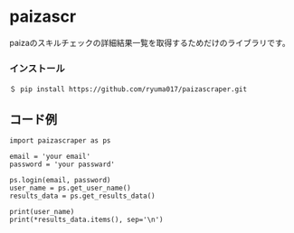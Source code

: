 # paizascr
paizaのスキルチェックの詳細結果一覧を取得するためだけのライブラリです。

### インストール
    ＄ pip install https://github.com/ryuma017/paizascraper.git

## コード例
    import paizascraper as ps

    email = 'your email'
    password = 'your passward'

    ps.login(email, password)
    user_name = ps.get_user_name()
    results_data = ps.get_results_data()

    print(user_name)
    print(*results_data.items(), sep='\n')
